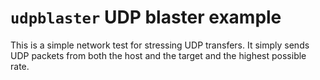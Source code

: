 `udpblaster` UDP blaster example
================================

This is a simple network test for stressing UDP transfers. It simply
sends UDP packets from both the host and the target and the highest
possible rate.
